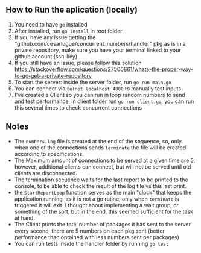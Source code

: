 ## How to Run the aplication (locally)

1. You need to have `go` installed
2. After installed, run `go install` in root folder
3. If you have any issue getting the "github.com/cesarlugoe/concurrent_numbers/handler" pkg as is in a private repository, make sure you have
   your terminal linked to your github account (ssh-key)
4. If you still have an issue, please follow this solution https://stackoverflow.com/questions/27500861/whats-the-proper-way-to-go-get-a-private-repository
5. To start the server: inside the server folder, run `go run main.go`
6. You can connect via `telnet localhost 4000` to manually test inputs
7. I've created a Client so you can run in loop random numbers to send and test performance, in client folder run `go run client.go`, you can run    this several times to check concurrent connections


## Notes

- The `numbers.log` file is created at the end of the sequence, so, only when one of the connections sends `terminate` the file will be created according to specifications.
- The Maximum amount of connections to be served at a given time are 5, however, additional clients can connect, but will not be served until old clients are disconnected.
- The termination secuence waits for the last report to be printed to the console, to be able to check the result of the log file vs this last print.
- the `StartReportLoop` function serves as the main "clock" that keeps the application running, as it is not a go rutine, only when `terminate` is triggered it will exit. I thought about implementing a wait group, or something of the sort, but in the end, this seemed sufficient for the task at hand.
- The Client prints the total number of packages it has sent to the server every second, there are 5 numbers on each pkg sent (better performance than optained with less numbers sent per packages)
- You can run tests inside the handler folder by running `go test`
